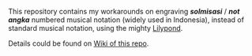 This repository contains my workarounds on engraving ***solmisasi*** / ***not angka*** numbered musical notation (widely used in Indonesia), instead of standard musical notation, using the mighty [Lilypond](http://lilypond.org).

Details could be found on [Wiki of this repo](https://github.com/henriyulianto/solmisasi-lily/wiki).
